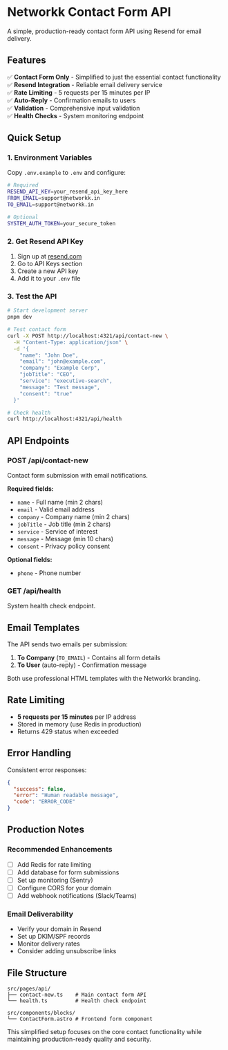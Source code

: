 # Networkk Contact Form API

A simple, production-ready contact form API using Resend for email delivery.

## Features

✅ **Contact Form Only** - Simplified to just the essential contact functionality  
✅ **Resend Integration** - Reliable email delivery service  
✅ **Rate Limiting** - 5 requests per 15 minutes per IP  
✅ **Auto-Reply** - Confirmation emails to users  
✅ **Validation** - Comprehensive input validation  
✅ **Health Checks** - System monitoring endpoint  

## Quick Setup

### 1. Environment Variables

Copy `.env.example` to `.env` and configure:

```bash
# Required
RESEND_API_KEY=your_resend_api_key_here
FROM_EMAIL=support@networkk.in
TO_EMAIL=support@networkk.in

# Optional
SYSTEM_AUTH_TOKEN=your_secure_token
```

### 2. Get Resend API Key

1. Sign up at [resend.com](https://resend.com)
2. Go to API Keys section
3. Create a new API key
4. Add it to your `.env` file

### 3. Test the API

```bash
# Start development server
pnpm dev

# Test contact form
curl -X POST http://localhost:4321/api/contact-new \
  -H "Content-Type: application/json" \
  -d '{
    "name": "John Doe",
    "email": "john@example.com", 
    "company": "Example Corp",
    "jobTitle": "CEO",
    "service": "executive-search",
    "message": "Test message",
    "consent": "true"
  }'

# Check health
curl http://localhost:4321/api/health
```

## API Endpoints

### POST /api/contact-new
Contact form submission with email notifications.

**Required fields:**
- `name` - Full name (min 2 chars)
- `email` - Valid email address  
- `company` - Company name (min 2 chars)
- `jobTitle` - Job title (min 2 chars)
- `service` - Service of interest
- `message` - Message (min 10 chars)
- `consent` - Privacy policy consent

**Optional fields:**
- `phone` - Phone number

### GET /api/health
System health check endpoint.

## Email Templates

The API sends two emails per submission:

1. **To Company** (`TO_EMAIL`) - Contains all form details
2. **To User** (auto-reply) - Confirmation message

Both use professional HTML templates with the Networkk branding.

## Rate Limiting

- **5 requests per 15 minutes** per IP address
- Stored in memory (use Redis in production)
- Returns 429 status when exceeded

## Error Handling

Consistent error responses:

```json
{
  "success": false,
  "error": "Human readable message",
  "code": "ERROR_CODE"
}
```

## Production Notes

### Recommended Enhancements
- [ ] Add Redis for rate limiting
- [ ] Add database for form submissions
- [ ] Set up monitoring (Sentry)
- [ ] Configure CORS for your domain
- [ ] Add webhook notifications (Slack/Teams)

### Email Deliverability
- Verify your domain in Resend
- Set up DKIM/SPF records
- Monitor delivery rates
- Consider adding unsubscribe links

## File Structure

```
src/pages/api/
├── contact-new.ts    # Main contact form API
└── health.ts         # Health check endpoint

src/components/blocks/
└── ContactForm.astro # Frontend form component
```

This simplified setup focuses on the core contact functionality while maintaining production-ready quality and security.
